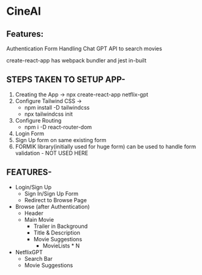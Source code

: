 # CineAI

## Features:

Authentication
Form Handling
Chat GPT API to search movies

create-react-app has webpack bundler and jest in-built

## STEPS TAKEN TO SETUP APP-

1. Creating the App -> npx create-react-app netflix-gpt
2. Configure Tailwind CSS ->
   - npm install -D tailwindcss
   - npx tailwindcss init
3. Configure Routing
   - npm i -D react-router-dom
4. Login Form
5. Sign Up form on same existing form
6. FORMIK library(initially used for huge form) can be used to handle form validation - NOT USED HERE

## FEATURES-

- Login/Sign Up
  - Sign In/Sign Up Form
  - Redirect to Browse Page
- Browse (after Authentication)
  - Header
  - Main Movie
    - Trailer in Background
    - Title & Description
    - Movie Suggestions
      - MovieLists \* N
- NetflixGPT
  - Search Bar
  - Movie Suggestions

